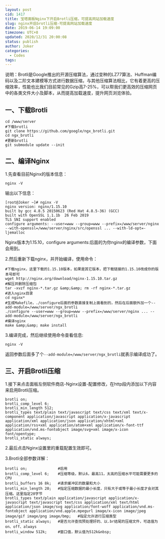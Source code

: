 ```yaml
---
layout: post
cid: 1417
title: 宝塔面板Nginx下开启Brotli压缩，可提高网站加载速度
slug: nginx开启brotli压缩-可提高网站加载速度
date: 2019-06-14 19:09:00
timezone: UTC+8
updated: 2020/12/31 20:00:08
status: publish
author: Joker
categories: 
  - Codes
tags: 
---
```


说明：Brotli是Google推出的开源压缩算法，通过变种的LZ77算法、Huffman编码以及二阶文本建模等方式进行数据压缩，与其他压缩算法相比，它有着更高的压缩效率，性能也比我们目前常见的Gzip高7-25%，可以帮我们更高效的压缩网页中的各类文件大小及脚本，从而提高加载速度，提升网页浏览体验。

## 一、下载Brotli

```
cd /www/server
#下载brotli
git clone https://github.com/google/ngx_brotli.git
cd ngx_brotli
#更新brotli
git submodule update --init
```

## 二、编译Nginx

1.先查看目前Nginx的版本信息：

```
nginx -V
```

输出以下信息：

```
[root@Joker ~]# nginx -V
nginx version: nginx/1.15.10
built by gcc 4.8.5 20150623 (Red Hat 4.8.5-36) (GCC) 
built with OpenSSL 1.1.1b  26 Feb 2019
TLS SNI support enabled
configure arguments: --user=www --group=www --prefix=/www/server/nginx --with-openssl=/www/server/nginx/src/openssl ... --with-ld-opt=-ljemalloc
```

Nginx版本为1.15.10，configure arguments:后面的为你nginx的编译参数，下面会用到。

2.然后重新下载nginx，并开始编译，使用命令：

```
#下载nginx，这里下载的1.15.10版本，如果是其它版本，把下载链接的1.15.10改成你的版本号即可
wget http://nginx.org/download/nginx-1.15.10.tar.gz
#解压并删除压缩包
tar -xvzf nginx-*.tar.gz &amp;&amp; rm -rf nginx-*.tar.gz
#进入nginx目录
cd nginx*
#生成Makefile，./configure后面的参数直接复制上面看到的，然后在后面额外加一个--add-module=/www/server/ngx_brotli
./configure --user=www --group=www --prefix=/www/server/nginx ... --add-module=/www/server/ngx_brotli
#编译nginx
make &amp;&amp; make install
```

3.编译完成，然后继续使用命令查看信息:

```
nginx -V
```

返回参数后面多了个`--add-module=/www/server/ngx_brotli`就表示编译成功了。

## 三、开启Brotli压缩

1.接下来点击面板左侧软件商店-Nginx设置-配置修改，在http段内添加以下内容来启用Brotli压缩。

```
brotli on;
brotli_comp_level 6;
brotli_min_length 512;
brotli_types text/plain text/javascript text/css text/xml text/x-component application/javascript application/x-javascript application/xml application/json application/xhtml+xml application/rss+xml application/atom+xml application/x-font-ttf application/vnd.ms-fontobject image/svg+xml image/x-icon font/opentype;
brotli_static always;
```

2.最后点击Nginx设置里的重载配置生效即可。

3.Brotli全部参数详解：

```
brotli on;              #启用
brotli_comp_level 6;    #压缩等级，默认6，最高11，太高的压缩水平可能需要更多的CPU
brotli_buffers 16 8k;   #请求缓冲区的数量和大小
brotli_min_length 20;   #指定压缩数据的最小长度，只有大于或等于最小长度才会对其压缩。这里指定20字节
brotli_types text/plain application/javascript application/x-javascript text/javascript text/css application/xml text/html application/json image/svg application/font-woff application/vnd.ms-fontobject application/vnd.apple.mpegurl image/x-icon image/jpeg image/gif image/png image/bmp;   #指定允许进行压缩类型
brotli_static always;   #是否允许查找预处理好的、以.br结尾的压缩文件，可选值为on、off、always
brotli_window 512k;     #窗口值，默认值为512k&nbsp;
```


[1]: https://www.joker.cc/usr/uploads/2020/12/1336622056.png